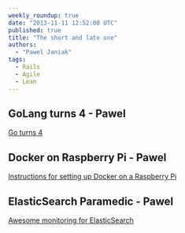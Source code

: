 ```yaml
---
weekly_roundup: true
date: "2013-11-11 12:52:00 UTC"
published: true
title: "The short and late one"
authors:
  - "Pawel Janiak"
tags:
  - Rails
  - Agile
  - Lean
---
```


## GoLang turns 4 - Pawel

[Go turns 4](http://blog.golang.org/4years)

## Docker on Raspberry Pi - Pawel

[Instructions for setting up Docker on a Raspberry Pi](http://resin.io/docker-on-raspberry-pi/)

## ElasticSearch Paramedic - Pawel

[Awesome monitoring for ElasticSearch](http://karmi.github.io/elasticsearch-paramedic/)

